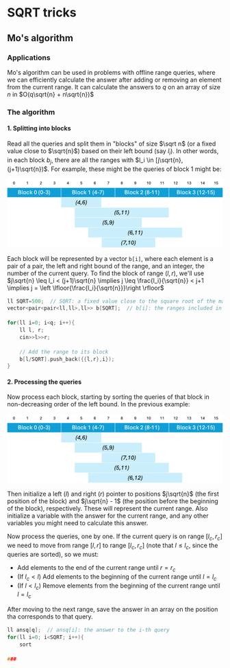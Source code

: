 # SQRT tricks

## Mo's algorithm

### Applications
Mo's algorithm can be used in problems with offline range queries, where we can efficiently calculate the answer after adding or removing an element from the current range. It can calculate the answers to $q$ on an array of size $n$ in $O(q\sqrt{n} + n\sqrt{n})$

### The algorithm

#### 1. Splitting into blocks
Read all the queries and split them in "blocks" of size $\sqrt n$ (or a fixed value close to $\sqrt{n}$) based on their left bound (say $l_i$). In other words, in each block $b_j$, there are all the ranges with $l_i \in [j\sqrt{n}, (j+1)\sqrt{n})$. For example, these might be the queries of block 1 might be:
<p align="center"><img src="https://github.com/mariza-cy/Competitive-Programming/blob/main/Others/Images/Mo's%20Algorithm%20Queries%201.png" width="540"></p>

Each block will be represented by a vector `b[i]`, where each element is a pair of a pair, the left and right bound of the range, and an integer, the number of the current query. To find the block of range $(l,r)$, we'll use $j\sqrt{n} \leq l_i < (j+1)\sqrt{n}  \implies  j \leq \frac{l_i}{\sqrt{n}} < j+1  \implies  j = \left \lfloor{\frac{l_i}{\sqrt{n}}}\right \rfloor$

```cpp
ll SQRT=500;  // SQRT: a fixed value close to the square root of the maximum value of n
vector<pair<pair<ll,ll>,ll>> b[SQRT];  // b[i]: the ranges included in block i

for(ll i=0; i<q; i++){
    ll l, r;
    cin>>l>>r;

    // Add the range to its block
    b[l/SQRT].push_back({{l,r},i});  
}
```

#### 2. Processing the queries
Now process each block, starting by sorting the queries of that block in non-decreasing order of the left bound. In the previous example:
<p align="center"><img src="https://github.com/mariza-cy/Competitive-Programming/blob/main/Others/Images/Mo's%20Algorithm%20Queries%202.png" width="540"></p>

Then initialize a left ($l$) and right ($r$) pointer to positions $j\sqrt{n}$ (the first position of the block) and $j\sqrt{n} - 1$ (the position before the beginning of the block), respectively. These will represent the current range. Also initialize a variable with the answer for the current range, and any other variables you might need to calculate this answer.

Now process the queries, one by one. If the current query is on range $[l_c,r_c]$ we need to move from range $[l,r]$ to range $[l_c,r_c]$ (note that $l \leq l_c$, since the queries are sorted), so we must:
- Add elements to the end of the current range until $r = r_c$
- (If $l_c < l$) Add elements to the beginning of the current range until $l = l_c$
- (If $l < l_c$) Remove elements from the beginning of the current range until $l = l_c$

After moving to the next range, save the answer in an array on the position tha corresponds to that query.

```cpp
ll ansq[q];  // ansq[i]: the answer to the i-th query
for(ll i=0; i<SQRT; i++){
    sort

###
